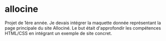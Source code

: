 # allocine

Projet de 1ère année. Je devais intégrer la maquette donnée représentant la page principale du site Allociné. Le but était d'approfondir les compétences HTML/CSS en intégrant un exemple de site concret.
